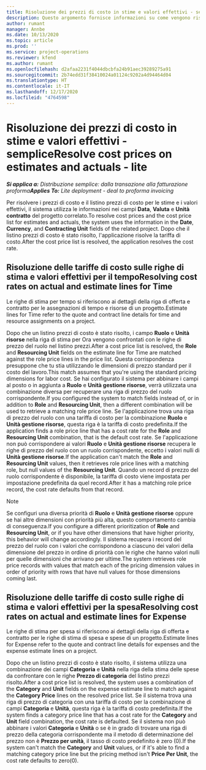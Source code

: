 ```yaml
---
title: Risoluzione dei prezzi di costo in stime e valori effettivi - semplice
description: Questo argomento fornisce informazioni su come vengono risolti i prezzi di costo su stime e valori effettivi.
author: rumant
manager: Annbe
ms.date: 10/13/2020
ms.topic: article
ms.prod: ''
ms.service: project-operations
ms.reviewer: kfend
ms.author: rumant
ms.openlocfilehash: d2afaa2231f4044dbcbfa24b91aec39289275a91
ms.sourcegitcommit: 2b74edd31f38410024a01124c9202a4d94464d04
ms.translationtype: HT
ms.contentlocale: it-IT
ms.lasthandoff: 12/17/2020
ms.locfileid: "4764598"
---
```

# <a name="resolve-cost-prices-on-estimates-and-actuals---lite"></a><span data-ttu-id="1ad5e-103">Risoluzione dei prezzi di costo in stime e valori effettivi - semplice</span><span class="sxs-lookup"><span data-stu-id="1ad5e-103">Resolve cost prices on estimates and actuals - lite</span></span>

<span data-ttu-id="1ad5e-104">_**Si applica a:** Distribuzione semplice: dalla transazione alla fatturazione proforma_</span><span class="sxs-lookup"><span data-stu-id="1ad5e-104">_**Applies To:** Lite deployment - deal to proforma invoicing_</span></span>

<span data-ttu-id="1ad5e-105">Per risolvere i prezzi di costo e il listino prezzi di costo per le stime e i valori effettivi, il sistema utilizza le informazioni nei campi **Data**, **Valuta** e **Unità contratto** del progetto correlato.</span><span class="sxs-lookup"><span data-stu-id="1ad5e-105">To resolve cost prices and the cost price list for estimates and actuals, the system uses the information in the **Date**, **Currency**, and **Contracting Unit** fields of the related project.</span></span> <span data-ttu-id="1ad5e-106">Dopo che il listino prezzi di costo è stato risolto, l'applicazione risolve la tariffa di costo.</span><span class="sxs-lookup"><span data-stu-id="1ad5e-106">After the cost price list is resolved, the application resolves the cost rate.</span></span>

## <a name="resolving-cost-rates-on-actual-and-estimate-lines-for-time"></a><span data-ttu-id="1ad5e-107">Risoluzione delle tariffe di costo sulle righe di stima e valori effettivi per il tempo</span><span class="sxs-lookup"><span data-stu-id="1ad5e-107">Resolving cost rates on actual and estimate lines for Time</span></span>

<span data-ttu-id="1ad5e-108">Le righe di stima per tempo si riferiscono ai dettagli della riga di offerta e contratto per le assegnazioni di tempo e risorse di un progetto.</span><span class="sxs-lookup"><span data-stu-id="1ad5e-108">Estimate lines for Time refer to the quote and contract line details for time and resource assignments on a project.</span></span>

<span data-ttu-id="1ad5e-109">Dopo che un listino prezzi di costo è stato risolto, i campo **Ruolo** e **Unità risorse** nella riga di stima per Ora vengono confrontati con le righe di prezzo del ruolo nel listino prezzi.</span><span class="sxs-lookup"><span data-stu-id="1ad5e-109">After a cost price list is resolved, the **Role** and **Resourcing Unit** fields on the estimate line for Time are matched against the role price lines in the price list.</span></span> <span data-ttu-id="1ad5e-110">Questa corrispondenza presuppone che tu stia utilizzando le dimensioni di prezzo standard per il costo del lavoro.</span><span class="sxs-lookup"><span data-stu-id="1ad5e-110">This match assumes that you're using the standard pricing dimensions for labor cost.</span></span> <span data-ttu-id="1ad5e-111">Se hai configurato il sistema per abbinare i campi al posto o in aggiunta a **Ruolo** e **Unità gestione risorse**, verrà utilizzata una combinazione diversa per recuperare una riga di prezzo del ruolo corrispondente.</span><span class="sxs-lookup"><span data-stu-id="1ad5e-111">If you configured the system to match fields instead of, or in addition to **Role** and **Resourcing Unit**, then a different combination will be used to retrieve a matching role price line.</span></span> <span data-ttu-id="1ad5e-112">Se l'applicazione trova una riga di prezzo del ruolo con una tariffa di costo per la combinazione **Ruolo** e **Unità gestione risorse**, questa riga è la tariffa di costo predefinita.</span><span class="sxs-lookup"><span data-stu-id="1ad5e-112">If the application finds a role price line that has a cost rate for the **Role** and **Resourcing Unit** combination, that is the default cost rate.</span></span> <span data-ttu-id="1ad5e-113">Se l'applicazione non può corrispondere ai valori **Ruolo** e **Unità gestione risorse** recupera le righe di prezzo del ruolo con un ruolo corrispondente, eccetto i valori nulli di **Unità gestione risorse**.</span><span class="sxs-lookup"><span data-stu-id="1ad5e-113">If the application can't match the **Role** and **Resourcing Unit** values, then it retrieves role price lines with a matching role, but null values of the **Resourcing Unit**.</span></span> <span data-ttu-id="1ad5e-114">Quando un record di prezzo del ruolo corrispondente è disponibile, la tariffa di costo viene impostata per impostazione predefinita da quel record.</span><span class="sxs-lookup"><span data-stu-id="1ad5e-114">After it has a matching role price record, the cost rate defaults from that record.</span></span> 

> [!NOTE]
> <span data-ttu-id="1ad5e-115">Se configuri una diversa priorità di **Ruolo** e **Unità gestione risorse** oppure se hai altre dimensioni con priorità più alta, questo comportamento cambia di conseguenza.</span><span class="sxs-lookup"><span data-stu-id="1ad5e-115">If you configure a different prioritization of **Role** and **Resourcing Unit**, or if you have other dimensions that have higher priority, this behavior will change accordingly.</span></span> <span data-ttu-id="1ad5e-116">Il sistema recupera i record del prezzo del ruolo con i valori che corrispondono a ciascuno dei valori della dimensione del prezzo in ordine di priorità con le righe che hanno valori nulli per quelle dimensioni che arrivano per ultime.</span><span class="sxs-lookup"><span data-stu-id="1ad5e-116">The system retrieves role price records with values that match each of the pricing dimension values in order of priority with rows that have null values for those dimensions coming last.</span></span>

## <a name="resolving-cost-rates-on-actual-and-estimate-lines-for-expense"></a><span data-ttu-id="1ad5e-117">Risoluzione delle tariffe di costo sulle righe di stima e valori effettivi per la spesa</span><span class="sxs-lookup"><span data-stu-id="1ad5e-117">Resolving cost rates on actual and estimate lines for Expense</span></span>

<span data-ttu-id="1ad5e-118">Le righe di stima per spesa si riferiscono ai dettagli della riga di offerta e contratto per le righe di stima di spesa e spese di un progetto.</span><span class="sxs-lookup"><span data-stu-id="1ad5e-118">Estimate lines for Expense refer to the quote and contract line details for expenses and the expense estimate lines on a project.</span></span>

<span data-ttu-id="1ad5e-119">Dopo che un listino prezzi di costo è stato risolto, il sistema utilizza una combinazione dei campi **Categoria** e **Unità** nella riga della stima delle spese da confrontare con le righe **Prezzo di categoria** del listino prezzi risolto.</span><span class="sxs-lookup"><span data-stu-id="1ad5e-119">After a cost price list is resolved, the system uses a combination of the **Category** and **Unit** fields on the expense estimate line to match against the **Category Price** lines on the resolved price list.</span></span> <span data-ttu-id="1ad5e-120">Se il sistema trova una riga di prezzo di categoria con una tariffa di costo per la combinazione di campi **Categoria** e **Unità**, questa riga è la tariffa di costo predefinita.</span><span class="sxs-lookup"><span data-stu-id="1ad5e-120">If the system finds a category price line that has a cost rate for the **Category** and **Unit** field combination, the cost rate is defaulted.</span></span> <span data-ttu-id="1ad5e-121">Se il sistema non può abbinare i valori **Categoria** e **Unità** o se è in grado di trovare una riga di prezzo della categoria corrispondente ma il metodo di determinazione del prezzo non è **Prezzo per unità**, il tasso di costo predefinito è zero (0).</span><span class="sxs-lookup"><span data-stu-id="1ad5e-121">If the system can't match the **Category** and **Unit** values, or if it's able to find a matching category price line but the pricing method isn't **Price Per Unit**, the cost rate defaults to zero(0).</span></span>
